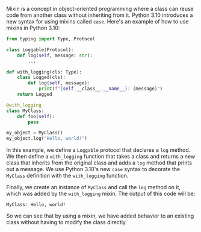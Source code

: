 Mixin is a concept in object-oriented programming where a class can reuse code from another class without inheriting from it. Python 3.10 introduces a new syntax for using mixins called `case`. Here's an example of how to use mixins in Python 3.10:

```python
from typing import Type, Protocol

class Loggable(Protocol):
    def log(self, message: str):
        ...

def with_logging(cls: Type):
    class Logged(cls):
        def log(self, message):
            print(f"{self.__class__.__name__}: {message}")
    return Logged

@with_logging
class MyClass:
    def foo(self):
        pass

my_object = MyClass()
my_object.log("Hello, world!")
```

In this example, we define a `Loggable` protocol that declares a `log` method. We then define a `with_logging` function that takes a class and returns a new class that inherits from the original class and adds a `log` method that prints out a message. We use Python 3.10's new `case` syntax to decorate the `MyClass` definition with the `with_logging` function.

Finally, we create an instance of `MyClass` and call the `log` method on it, which was added by the `with_logging` mixin. The output of this code will be:

```
MyClass: Hello, world!
```

So we can see that by using a mixin, we have added behavior to an existing class without having to modify the class directly.